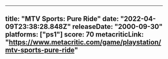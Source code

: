 
---
title: "MTV Sports: Pure Ride"
date: "2022-04-09T23:38:28.848Z"
releaseDate: "2000-09-30"
platforms: ["ps1"]
score: 70
metacriticLink: "https://www.metacritic.com/game/playstation/mtv-sports-pure-ride"
---
